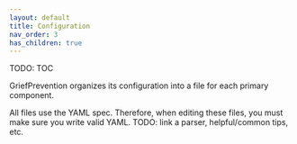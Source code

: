 ```yaml
---
layout: default
title: Configuration
nav_order: 3
has_children: true
---
```


TODO: TOC

GriefPrevention organizes its configuration into a file for each primary component.

All files use the YAML spec. Therefore, when editing these files, you must make sure you write valid YAML. TODO: link a parser, helpful/common tips, etc.

